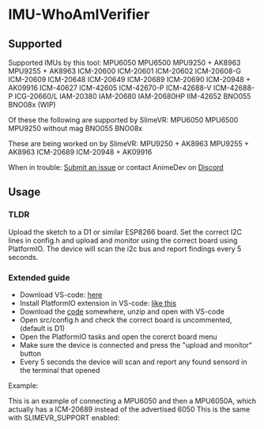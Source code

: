 # IMU-WhoAmIVerifier

## Supported

Supported IMUs by this tool:
MPU6050
MPU6500
MPU9250 + AK8963
MPU9255 + AK8963
ICM-20600
ICM-20601
ICM-20602
ICM-20608-G
ICM-20609
ICM-20648
ICM-20649
ICM-20689
ICM-20690
ICM-20948 + AK09916
ICM-40627
ICM-42605
ICM-42670-P
ICM-42688-V
ICM-42688-P
ICG-20660/L
IAM-20380
IAM-20680
IAM-20680HP
IIM-42652
BNO055
BNO08x (WIP)

Of these the following are supported by SlimeVR:
MPU6050
MPU6500
MPU9250 without mag
BNO055
BNO08x

These are being worked on by SlimeVR:
MPU9250 + AK8963
MPU9255 + AK8963
ICM-20689
ICM-20948 + AK09916

When in trouble:
[Submit an issue](https://github.com/Levi--G/IMU-WhoAmIVerifier/issues)
or contact AnimeDev on [Discord](https://discord.gg/vs9CdTD)

## Usage

### TLDR

Upload the sketch to a D1 or similar ESP8266 board. Set the correct I2C lines in config.h and upload and monitor using the correct board using PlatformIO.
The device will scan the i2c bus and report findings every 5 seconds.

### Extended guide

- Download VS-code: [here](https://code.visualstudio.com/download)
- Install PlatformIO extension in VS-code: [like this](https://docs.platformio.org/en/latest//integration/ide/vscode.html)
- Download the [code](https://github.com/Levi--G/IMU-WhoAmIVerifier/archive/refs/heads/main.zip) somewhere, unzip and open with VS-code
- Open src/config.h and check the correct board is uncommented, (default is D1)
- Open the PlatformIO tasks and open the corerct board menu
- Make sure the device is connected and press the "upload and monitor" button
- Every 5 seconds the device will scan and report any found sensord in the terminal that opened

Example:



This is an example of connecting a MPU6050 and then a MPU6050A, which actually has a ICM-20689 instead of the advertised 6050
This is the same with SLIMEVR_SUPPORT enabled:

